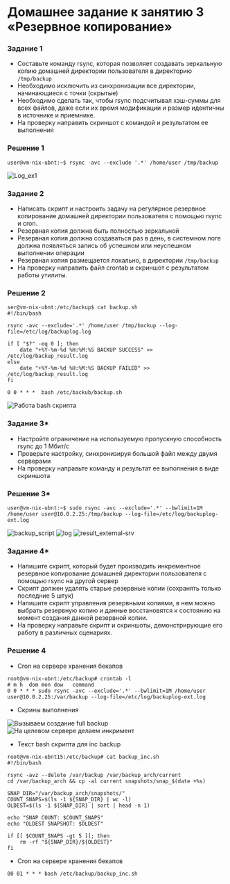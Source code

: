 # Домашнее задание к занятию 3 «Резервное копирование»

### Задание 1
- Составьте команду rsync, которая позволяет создавать зеркальную копию домашней директории пользователя в директорию `/tmp/backup`
- Необходимо исключить из синхронизации все директории, начинающиеся с точки (скрытые)
- Необходимо сделать так, чтобы rsync подсчитывал хэш-суммы для всех файлов, даже если их время модификации и размер идентичны в источнике и приемнике.
- На проверку направить скриншот с командой и результатом ее выполнения

### Решение 1

```
user@vm-nix-ubnt:~$ rsync -avc --exclude '.*' /home/user /tmp/backup
```
![Log_ex1](image.png)


### Задание 2
- Написать скрипт и настроить задачу на регулярное резервное копирование домашней директории пользователя с помощью rsync и cron.
- Резервная копия должна быть полностью зеркальной
- Резервная копия должна создаваться раз в день, в системном логе должна появляться запись об успешном или неуспешном выполнении операции
- Резервная копия размещается локально, в директории `/tmp/backup`
- На проверку направить файл crontab и скриншот с результатом работы утилиты.

### Решение 2

```
ser@vm-nix-ubnt:/etc/backup$ cat backup.sh
#!/bin/bash

rsync -avc --exclude='.*' /home/user /tmp/backup --log-file=/etc/log/backuplog.log

if [ "$?" -eq 0 ]; then
    date "+%Y-%m-%d %H:%M:%S BACKUP SUCCESS" >> /etc/log/backup_result.log
else
    date "+%Y-%m-%d %H:%M:%S BACKUP FAILED" >> /etc/log/backup_result.log
fi
```
```
0 0 * * *  bash /etc/backub/backup.sh
```

![Работа bash скрипта](image-1.png)


### Задание 3*
- Настройте ограничение на используемую пропускную способность rsync до 1 Мбит/c
- Проверьте настройку, синхронизируя большой файл между двумя серверами
- На проверку направьте команду и результат ее выполнения в виде скриншота


### Решение 3*
```
user@vm-nix-ubnt:~$ sudo rsync -avc --exclude='.*' --bwlimit=1M /home/user user@10.0.2.25:/tmp/backup --log-file=/etc/log/backuplog-ext.log
```

![backup_script](image-2.png)
![log](image-3.png)
![result_external-srv](image-4.png)

### Задание 4*
- Напишите скрипт, который будет производить инкрементное резервное копирование домашней директории пользователя с помощью rsync на другой сервер
- Скрипт должен удалять старые резервные копии (сохранять только последние 5 штук)
- Напишите скрипт управления резервными копиями, в нем можно выбрать резервную копию и данные восстановятся к состоянию на момент создания данной резервной копии.
- На проверку направьте скрипт и скриншоты, демонстрирующие его работу в различных сценариях.

### Решение 4

- Cron на сервере хранения бекапов
```
root@vm-nix-ubnt:/etc/backup# crontab -l
# m h  dom mon dow   command
0 0 * * * sudo rsync -avc --exclude='.*' --bwlimit=1M /home/user user@10.0.2.25:/var/backup --log-file=/etc/log/backuplog-ext.log
```

- Скрины выполнения

![Вызываем создание full backup](image-5.png)
![На целевом сервере делаем инкримент](image-6.png)

- Текст bash скрипта для inc backup
```
root@vm-nix-ubnt15:/etc/backup# cat backup_inc.sh
#!/bin/bash

rsync -avz --delete /var/backup /var/backup_arch/current
cd /var/backup_arch && cp -al current snapshots/snap_$(date +%s)

SNAP_DIR="/var/backup_arch/snapshots/"
COUNT_SNAPS=$(ls -1 ${SNAP_DIR} | wc -l)
OLDEST=$(ls -1 ${SNAP_DIR} | sort | head -n 1)

echo "SNAP COUNT: $COUNT_SNAPS"
echo "OLDEST SNAPSHOT: $OLDEST"

if [[ $COUNT_SNAPS -gt 5 ]]; then
    rm -rf "${SNAP_DIR}/${OLDEST}"
fi
```

- Cron на сервере хранения бекапов
```
00 01 * * * bash /etc/backup/backup_inc.sh
```
